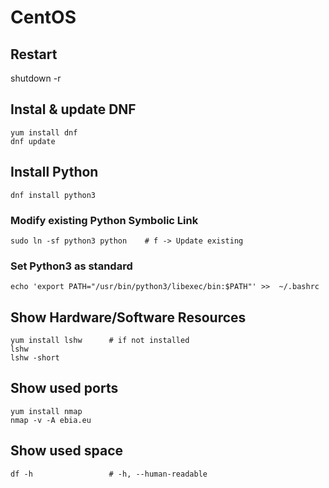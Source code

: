 # CentOS 

## Restart

   shutdown -r

## Instal & update DNF

    yum install dnf
    dnf update 

## Install Python

    dnf install python3
    
### Modify existing Python Symbolic Link

    sudo ln -sf python3 python    # f -> Update existing
    
### Set Python3 as standard

    echo 'export PATH="/usr/bin/python3/libexec/bin:$PATH"' >>  ~/.bashrc 

## Show Hardware/Software Resources

    yum install lshw      # if not installed
    lshw
    lshw -short
    
## Show used ports 

    yum install nmap
    nmap -v -A ebia.eu
    
## Show used space

    df -h                 # -h, --human-readable
    
